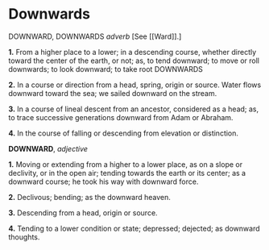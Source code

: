 # Downwards

DOWNWARD, DOWNWARDS _adverb_ \[See [[Ward]].\]

**1.** From a higher place to a lower; in a descending course, whether directly toward the center of the earth, or not; as, to tend downward; to move or roll downwards; to look downward; to take root DOWNWARDS

**2.** In a course or direction from a head, spring, origin or source. Water flows downward toward the sea; we sailed downward on the stream.

**3.** In a course of lineal descent from an ancestor, considered as a head; as, to trace successive generations downward from Adam or Abraham.

**4.** In the course of falling or descending from elevation or distinction.

**DOWNWARD**, _adjective_

**1.** Moving or extending from a higher to a lower place, as on a slope or declivity, or in the open air; tending towards the earth or its center; as a downward course; he took his way with downward force.

**2.** Declivous; bending; as the downward heaven.

**3.** Descending from a head, origin or source.

**4.** Tending to a lower condition or state; depressed; dejected; as downward thoughts.